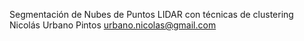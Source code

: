 Segmentación de Nubes de Puntos LIDAR con técnicas de clustering
Nicolás Urbano Pintos
urbano.nicolas@gmail.com
